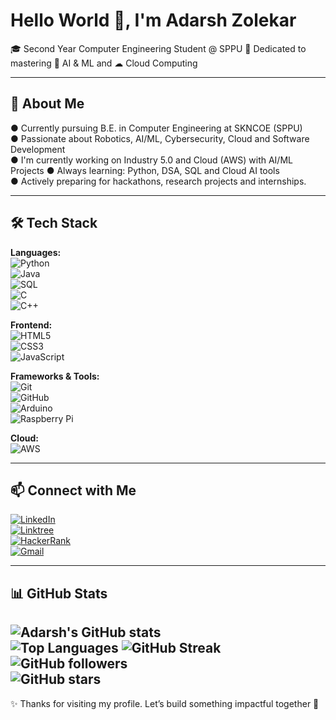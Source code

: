 # Hello World 👋, I'm Adarsh Zolekar  

🎓 Second Year Computer Engineering Student @ SPPU 
🌱 Dedicated to mastering 🤖 AI & ML and ☁ Cloud Computing

---

## 🚀 About Me  
● Currently pursuing B.E. in Computer Engineering at SKNCOE (SPPU)  
● Passionate about Robotics, AI/ML, Cybersecurity, Cloud and Software Development  
● I'm currently working on Industry 5.0 and Cloud (AWS) with AI/ML Projects
● Always learning: Python, DSA, SQL and Cloud AI tools  
● Actively preparing for hackathons, research projects and internships.  

---

## 🛠 Tech Stack  

**Languages:**  
![Python](https://img.shields.io/badge/Python-3776AB?logo=python&logoColor=white)  
![Java](https://img.shields.io/badge/Java-ED8B00?logo=java&logoColor=white)  
![SQL](https://img.shields.io/badge/SQL-003B57?logo=postgresql&logoColor=white)  
![C](https://img.shields.io/badge/C-00599C?logo=c&logoColor=white)  
![C++](https://img.shields.io/badge/C++-00599C?logo=cplusplus&logoColor=white)  

**Frontend:**  
![HTML5](https://img.shields.io/badge/HTML5-E34F26?logo=html5&logoColor=white)  
![CSS3](https://img.shields.io/badge/CSS3-1572B6?logo=css3&logoColor=white)  
![JavaScript](https://img.shields.io/badge/JavaScript-F7DF1E?logo=javascript&logoColor=black)  

**Frameworks & Tools:**  
![Git](https://img.shields.io/badge/Git-F05032?logo=git&logoColor=white)  
![GitHub](https://img.shields.io/badge/GitHub-181717?logo=github&logoColor=white)  
![Arduino](https://img.shields.io/badge/Arduino-00979D?logo=arduino&logoColor=white)  
![Raspberry Pi](https://img.shields.io/badge/Raspberry%20Pi-A22846?logo=raspberry-pi&logoColor=white)  

**Cloud:**  
![AWS](https://img.shields.io/badge/AWS-232F3E?logo=amazon-aws&logoColor=white)  

---

## 📫 Connect with Me  

[![LinkedIn](https://img.shields.io/badge/LinkedIn-0077B5?logo=linkedin&logoColor=white)](https://www.linkedin.com/in/adarshzolekar)  
[![Linktree](https://img.shields.io/badge/Linktree-39E09B?logo=linktree&logoColor=white)](https://linktr.ee/AdarshZolekar)  
[![HackerRank](https://img.shields.io/badge/HackerRank-2EC866?logo=hackerrank&logoColor=white)](https://www.hackerrank.com/profile/adarshzolekar)  
[![Gmail](https://img.shields.io/badge/Gmail-D14836?logo=gmail&logoColor=white)](mailto:adarshzolekar90@gmail.com)   

---

## 📊 GitHub Stats
![Adarsh's GitHub stats](https://github-readme-stats.vercel.app/api?username=AdarshZolekar&show_icons=true&theme=radical)  
![Top Languages](https://github-readme-stats.vercel.app/api/top-langs/?username=AdarshZolekar&layout=compact&theme=radical)
![GitHub Streak](https://github-readme-streak-stats.herokuapp.com/?user=AdarshZolekar&theme=radical)  
![GitHub followers](https://img.shields.io/github/followers/AdarshZolekar?style=social)  
![GitHub stars](https://img.shields.io/github/stars/AdarshZolekar?style=social) 
---

✨ Thanks for visiting my profile. Let’s build something impactful together 🚀
